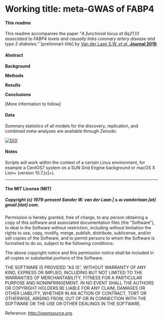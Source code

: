 Working title: meta-GWAS of FABP4
===========================================================

#### This readme
This readme accompanies the paper "_A functional locus at 8q21.13 associated to FABP4 levels and causally links coronary artery disease and type 2 diabetes._" [preliminart title] by [Van der Laan S.W. *et al*. **Journal 2019**]().

#### Abstract
**Background** 

**Methods** 

**Results** 

**Conclusions** 

[More information to follow]

#### Data
Summary statistics of all models for the discovery, replication, and combined meta-analyses are available through Zenodo: 

[![DOI](https://zenodo.org/badge/DOI/10.5281/zenodo.1344910.svg)](https://doi.org/10.5281/zenodo.1344910)


#### Notes
Scripts will work within the context of a certain Linux environment, for example a CentOS7 system on a SUN Grid Engine background or macOS X Lion+ (version 10.7.[x]+). 


--------------

#### The MIT License (MIT)
##### Copyright (c) 1979-present Sander W. van der Laan | s.w.vanderlaan [at] gmail [dot] com.

Permission is hereby granted, free of charge, to any person obtaining a copy of this software and associated documentation files (the "Software"), to deal in the Software without restriction, including without limitation the rights to use, copy, modify, merge, publish, distribute, sublicense, and/or sell copies of the Software, and to permit persons to whom the Software is furnished to do so, subject to the following conditions:   

The above copyright notice and this permission notice shall be included in all copies or substantial portions of the Software.

THE SOFTWARE IS PROVIDED "AS IS", WITHOUT WARRANTY OF ANY KIND, EXPRESS OR IMPLIED, INCLUDING BUT NOT LIMITED TO THE WARRANTIES OF MERCHANTABILITY, FITNESS FOR A PARTICULAR PURPOSE AND NONINFRINGEMENT. IN NO EVENT SHALL THE AUTHORS OR COPYRIGHT HOLDERS BE LIABLE FOR ANY CLAIM, DAMAGES OR OTHER LIABILITY, WHETHER IN AN ACTION OF CONTRACT, TORT OR OTHERWISE, ARISING FROM, OUT OF OR IN CONNECTION WITH THE SOFTWARE OR THE USE OR OTHER DEALINGS IN THE SOFTWARE.

Reference: http://opensource.org.
